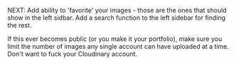 

NEXT: Add ability to 'favorite' your images - those are the ones that should show in the left sidbar. Add a search function to the left sidebar for finding the rest.



If this ever becomes public (or you make it your portfolio), make sure you limit the number of images any single account can have uploaded at a time. Don't want to fuck your Cloudinary account.